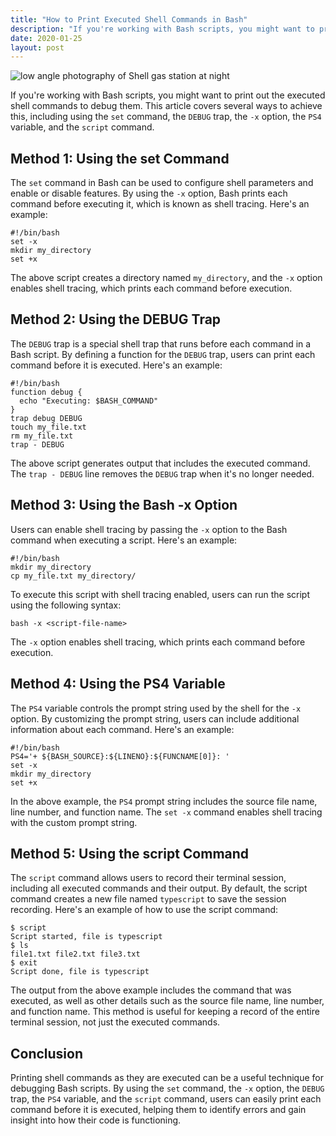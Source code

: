 ```yaml
---
title: "How to Print Executed Shell Commands in Bash"
description: "If you're working with Bash scripts, you might want to print out the executed shell commands to debug them. This article covers several ways to achieve this, including using the set command, the DEBUG trap, the -x option, the PS4 variable, and the script command."
date: 2020-01-25
layout: post
---
```


<article>
  <img alt="low angle photography of Shell gas station at night" src="https://images.unsplash.com/photo-1545262810-77515befe149?crop=entropy&amp;cs=tinysrgb&amp;fit=max&amp;fm=jpg&amp;ixid=Mnw0NDU0ODN8MHwxfHNlYXJjaHwxfHxIb3clMjB0byUyMFByaW50JTIwRXhlY3V0ZWQlMjBTaGVsbCUyMENvbW1hbmRzJTIwaW4lMjBCYXNofGVufDB8MHx8fDE2ODM2NjA5NDg&amp;ixlib=rb-4.0.3&amp;q=80&amp;w=1080"/>
  <p>If you're working with Bash scripts, you might want to print out the executed shell commands to debug them. This article covers several ways to achieve this, including using the <code>set</code> command, the <code>DEBUG</code> trap, the <code>-x</code> option, the <code>PS4</code> variable, and the <code>script</code> command.</p>
  <h2>Method 1: Using the set Command</h2>
  <p>The <code>set</code> command in Bash can be used to configure shell parameters and enable or disable features. By using the <code>-x</code> option, Bash prints each command before executing it, which is known as shell tracing. Here's an example:</p>
  <pre><code>#!/bin/bash 
set -x 
mkdir my_directory
set +x</code></pre>
  <p>The above script creates a directory named <code>my_directory</code>, and the <code>-x</code> option enables shell tracing, which prints each command before execution.</p>
  <h2>Method 2: Using the DEBUG Trap</h2>
  <p>The <code>DEBUG</code> trap is a special shell trap that runs before each command in a Bash script. By defining a function for the <code>DEBUG</code> trap, users can print each command before it is executed. Here's an example:</p>
  <pre><code>#!/bin/bash 
function debug { 
  echo "Executing: $BASH_COMMAND" 
} 
trap debug DEBUG 
touch my_file.txt
rm my_file.txt
trap - DEBUG</code></pre>
  <p>The above script generates output that includes the executed command. The <code>trap - DEBUG</code> line removes the <code>DEBUG</code> trap when it's no longer needed.</p>
  <h2>Method 3: Using the Bash -x Option</h2>
  <p>Users can enable shell tracing by passing the <code>-x</code> option to the Bash command when executing a script. Here's an example:</p>
  <pre><code>#!/bin/bash 
mkdir my_directory
cp my_file.txt my_directory/</code></pre>
  <p>To execute this script with shell tracing enabled, users can run the script using the following syntax:</p>
  <pre><code>bash -x &lt;script-file-name&gt;</code></pre>
  <p>The <code>-x</code> option enables shell tracing, which prints each command before execution.</p>
  <h2>Method 4: Using the PS4 Variable</h2>
  <p>The <code>PS4</code> variable controls the prompt string used by the shell for the <code>-x</code> option. By customizing the prompt string, users can include additional information about each command. Here's an example:</p>
  <pre><code>#!/bin/bash 
PS4='+ ${BASH_SOURCE}:${LINENO}:${FUNCNAME[0]}: ' 
set -x 
mkdir my_directory
set +x</code></pre>
  <p>In the above example, the <code>PS4</code> prompt string includes the source file name, line number, and function name. The <code>set -x</code> command enables shell tracing with the custom prompt string.</p>
  <h2>Method 5: Using the script Command</h2>
  <p>The <code>script</code> command allows users to record their terminal session, including all executed commands and their output. By default, the script command creates a new file named <code>typescript</code> to save the session recording. Here's an example of how to use the script command:</p>
  <pre><code>$ script 
Script started, file is typescript
$ ls 
file1.txt file2.txt file3.txt 
$ exit 
Script done, file is typescript</code></pre>
  <p>The output from the above example includes the command that was executed, as well as other details such as the source file name, line number, and function name. This method is useful for keeping a record of the entire terminal session, not just the executed commands.</p>
  <h2>Conclusion</h2>
  <p>Printing shell commands as they are executed can be a useful technique for debugging Bash scripts. By using the <code>set</code> command, the <code>-x</code> option, the <code>DEBUG</code> trap, the <code>PS4</code> variable, and the <code>script</code> command, users can easily print each command before it is executed, helping them to identify errors and gain insight into how their code is functioning.</p>
</article>
